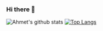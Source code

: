 ### Hi there 👋

<!--
**afyavuz53/afyavuz53** is a ✨ _special_ ✨ repository because its `README.md` (this file) appears on your GitHub profile.

Here are some ideas to get you started:

- 🔭 I’m currently working on ...
- 🌱 I’m currently learning ...
- 👯 I’m looking to collaborate on ...
- 🤔 I’m looking for help with ...
- 💬 Ask me about ...
- 📫 How to reach me: ...
- 😄 Pronouns: ...
- ⚡ Fun fact: ...
-->

![Ahmet's github stats](https://github-readme-stats.vercel.app/api?username=afyavuz53&theme=dark&show_icons=true) [![Top Langs](https://github-readme-stats.vercel.app/api/top-langs/?username=afyavuz53&layout=compact)](https://github.com/afyavuz53/github-readme-stats)
